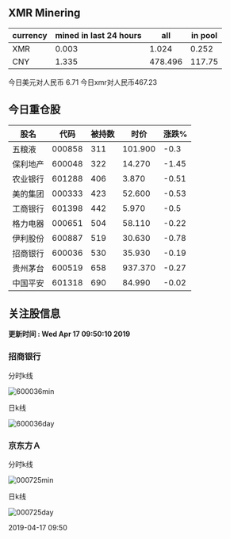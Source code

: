 ## XMR Minering

|currency|mined in last 24 hours|all|in pool|
|---|---|---|---|
|XMR|0.003|1.024|0.252|
|CNY|1.335|478.496|117.75|

今日美元对人民币 6.71	今日xmr对人民币467.23


## 今日重仓股 

|股名|代码|被持数|时价|涨跌%|
|---|---|---|---|---|
|五粮液|000858|311|101.900|-0.3|
|保利地产|600048|322|14.270|-1.45|
|农业银行|601288|406|3.870|-0.51|
|美的集团|000333|423|52.600|-0.53|
|工商银行|601398|442|5.970|-0.5|
|格力电器|000651|504|58.110|-0.22|
|伊利股份|600887|519|30.630|-0.78|
|招商银行|600036|530|35.930|-0.19|
|贵州茅台|600519|658|937.370|-0.27|
|中国平安|601318|690|84.990|-0.02|

## 关注股信息
**更新时间 : Wed Apr 17 09:50:10 2019**
### 招商银行 
分时k线

![600036min](http://image.sinajs.cn/newchart/min/n/sh600036.gif)

日k线

![600036day](http://image.sinajs.cn/newchart/daily/n/sh600036.gif)

### 京东方Ａ 
分时k线

![000725min](http://image.sinajs.cn/newchart/min/n/sz000725.gif)

日k线

![000725day](http://image.sinajs.cn/newchart/daily/n/sz000725.gif)

2019-04-17 09:50